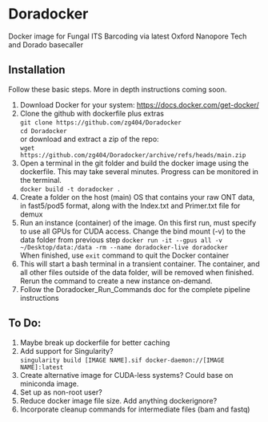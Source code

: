 # Doradocker
Docker image for Fungal ITS Barcoding via latest Oxford Nanopore Tech and Dorado basecaller

## Installation
Follow these basic steps. More in depth instructions coming soon.
1. Download Docker for your system: https://docs.docker.com/get-docker/
2. Clone the github with dockerfile plus extras  
`git clone https://github.com/zg404/Doradocker`  
`cd Doradocker`  
or download and extract a zip of the repo:  
`wget https://github.com/zg404/Doradocker/archive/refs/heads/main.zip`  
3. Open a terminal in the git folder and build the docker image using the dockerfile. This may take several minutes. Progress can be monitored in the terminal.    
`docker build -t doradocker .`  
4. Create a folder on the host (main) OS that contains your raw ONT data, in fast5/pod5 format, along with the Index.txt and Primer.txt file for demux
5. Run an instance (container) of the image. On this first run, must specify to use all GPUs for CUDA access. Change the bind mount (-v) to the data folder from previous step
`docker run -it --gpus all -v ~/Desktop/data:/data -rm --name doradocker-live doradocker`  
When finished, use `exit` command to quit the Docker container  
6. This will start a bash terminal in a transient container. The container, and all other files outside of the data folder, will be removed when finished. Rerun the command to create a new instance on-demand.
7. Follow the Doradocker_Run_Commands doc for the complete pipeline instructions


## To Do:
1. Maybe break up dockerfile for better caching
2. Add support for Singularity?  
  `singularity build [IMAGE NAME].sif docker-daemon://[IMAGE NAME]:latest`
3. Create alternative image for CUDA-less systems? Could base on miniconda image.
4. Set up as non-root user?
5. Reduce docker image file size. Add anything dockerignore?
6. Incorporate cleanup commands for intermediate files (bam and fastq)
